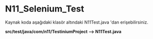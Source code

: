 # N11_Selenium_Test
Kaynak koda aşağıdaki klasör altındaki N11Test.java 'dan erişebilirsiniz.</br>

<b>src/test/java/com/n11/TestiniumProject --> N11Test.java <b>
